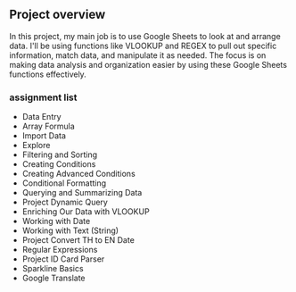 ## Project overview
In this project, my main job is to use Google Sheets to look at and arrange data. I'll be using functions like VLOOKUP and REGEX to pull out specific information, match data, and manipulate it as needed. The focus is on making data analysis and organization easier by using these Google Sheets functions effectively.

### assignment list
- Data Entry
- Array Formula
- Import Data
- Explore
- Filtering and Sorting
- Creating Conditions
- Creating Advanced Conditions
- Conditional Formatting
- Querying and Summarizing Data
- Project Dynamic Query
- Enriching Our Data with VLOOKUP
- Working with Date
- Working with Text (String)
- Project Convert TH to EN Date
- Regular Expressions
- Project ID Card Parser
- Sparkline Basics
- Google Translate

